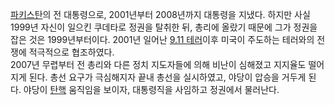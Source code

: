 [파키스탄](%ED%8C%8C%ED%82%A4%EC%8A%A4%ED%83%84.md)의 전 대통령으로, 2001년부터 2008년까지
대통령을 지냈다. 하지만 사실 1999년 자신이 일으킨 쿠데타로 정권을 탈취한 뒤, 총리에 올랐기 때문에 그가 정권을 잡은 것은
1999년부터이다. 2001년 일어난 [9.11 테러](9.11%20%ED%85%8C%EB%9F%AC.md)이후 미국이 주도하는
테러와의 전쟁에 적극적으로 협조하였다.  
2007년 무렵부터 전 총리와 다른 정치 지도자들에 의해 비난이 심해졌고 지지율도 떨어지게 된다. 총선 요구가 극심해지자 끝내 총선을
실시하였고, 야당이 압승을 거두게 된다. 야당이 [탄핵](%ED%83%84%ED%95%B5.md) 움직임을 보이자, 대통령직을 사임하고
정권에서 물러난다.

